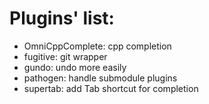 Plugins' list:
==============

 - OmniCppComplete: cpp completion
 - fugitive: git wrapper
 - gundo: undo more easily
 - pathogen: handle submodule plugins
 - supertab: add Tab shortcut for completion
